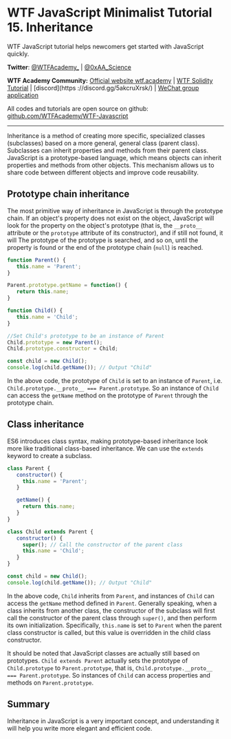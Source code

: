 # WTF JavaScript Minimalist Tutorial 15. Inheritance

WTF JavaScript tutorial helps newcomers get started with JavaScript quickly.

**Twitter**: [@WTFAcademy_](https://twitter.com/WTFAcademy_) | [@0xAA_Science](https://twitter.com/0xAA_Science)

**WTF Academy Community:** [Official website wtf.academy](https://wtf.academy/) | [WTF Solidity Tutorial](https://github.com/AmazingAng/WTFSolidity) | [discord](https ://discord.gg/5akcruXrsk/) | [WeChat group application](https://docs.google.com/forms/d/e/1FAIpQLSe4KGT8Sh6sJ7hedQRuIYirOoZK_85miz3dw7vA1-YjodgJ-A/viewform?usp=sf_link)

All codes and tutorials are open source on github: [github.com/WTFAcademy/WTF-Javascript](https://github.com/WTFAcademy/WTF-Javascript)

---

Inheritance is a method of creating more specific, specialized classes (subclasses) based on a more general, general class (parent class). Subclasses can inherit properties and methods from their parent class. JavaScript is a prototype-based language, which means objects can inherit properties and methods from other objects. This mechanism allows us to share code between different objects and improve code reusability.

## Prototype chain inheritance

The most primitive way of inheritance in JavaScript is through the prototype chain. If an object's property does not exist on the object, JavaScript will look for the property on the object's prototype (that is, the `__proto__` attribute or the `prototype` attribute of its constructor), and if still not found, it will The prototype of the prototype is searched, and so on, until the property is found or the end of the prototype chain (`null`) is reached.

```javascript
function Parent() {
   this.name = 'Parent';
}

Parent.prototype.getName = function() {
   return this.name;
}

function Child() {
   this.name = 'Child';
}

//Set Child's prototype to be an instance of Parent
Child.prototype = new Parent();
Child.prototype.constructor = Child;

const child = new Child();
console.log(child.getName()); // Output "Child"
```

In the above code, the prototype of `Child` is set to an instance of `Parent`, i.e. `Child.prototype.__proto__ === Parent.prototype`. So an instance of `Child` can access the `getName` method on the prototype of `Parent` through the prototype chain.

## Class inheritance

ES6 introduces class syntax, making prototype-based inheritance look more like traditional class-based inheritance. We can use the `extends` keyword to create a subclass.

```javascript
class Parent {
   constructor() {
     this.name = 'Parent';
   }

   getName() {
     return this.name;
   }
}

class Child extends Parent {
   constructor() {
     super(); // Call the constructor of the parent class
     this.name = 'Child';
   }
}

const child = new Child();
console.log(child.getName()); // Output "Child"
```

In the above code, `Child` inherits from `Parent`, and instances of `Child` can access the `getName` method defined in `Parent`. Generally speaking, when a class inherits from another class, the constructor of the subclass will first call the constructor of the parent class through `super()`, and then perform its own initialization. Specifically, `this.name` is set to `Parent` when the parent class constructor is called, but this value is overridden in the child class constructor.

It should be noted that JavaScript classes are actually still based on prototypes. `Child extends Parent` actually sets the prototype of `Child.prototype` to `Parent.prototype`, that is, `Child.prototype.__proto__ === Parent.prototype`. So instances of `Child` can access properties and methods on `Parent.prototype`.

## Summary

Inheritance in JavaScript is a very important concept, and understanding it will help you write more elegant and efficient code.
